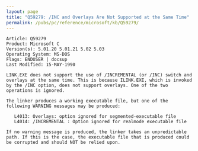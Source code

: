 ```yaml
---
layout: page
title: "Q59279: /INC and Overlays Are Not Supported at the Same Time"
permalink: /pubs/pc/reference/microsoft/kb/Q59279/
---
```


	Article: Q59279
	Product: Microsoft C
	Version(s): 5.01.20 5.01.21 5.02 5.03
	Operating System: MS-DOS
	Flags: ENDUSER | docsup
	Last Modified: 15-MAY-1990
	
	LINK.EXE does not support the use of /INCREMENTAL (or /INC) switch and
	overlays at the same time. This is because ILINK.EXE, which is invoked
	by the /INC option, does not support overlays. One of the two
	operations is ignored.
	
	The linker produces a working executable file, but one of the
	following WARNING messages may be produced:
	
	   L4013: Overlays: option ignored for segmented-executable file
	   L4014: /INCREMENTAL : Option ignored for realmode executable file
	
	If no warning message is produced, the linker takes an unpredictable
	path. If this is the case, the executable file that is produced could
	be corrupted and should NOT be relied upon.
